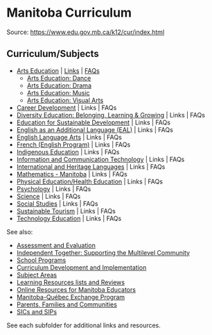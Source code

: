 # Manitoba Curriculum

Source: <https://www.edu.gov.mb.ca/k12/cur/index.html>

## Curriculum/Subjects

* [Arts Education](https://www.edu.gov.mb.ca/k12/cur/arts/index.html) | [Links](https://www.edu.gov.mb.ca/k12/cur/arts/links.html) | [FAQs](https://www.edu.gov.mb.ca/k12/cur/arts/faq_9-12.html)
  * [Arts Education: Dance](https://www.edu.gov.mb.ca/k12/cur/arts/dance/index.html)
  * [Arts Education: Drama](https://www.edu.gov.mb.ca/k12/cur/arts/drama/index.html)
  * [Arts Education: Music](https://www.edu.gov.mb.ca/k12/cur/arts/music/index.html)
  * [Arts Education: Visual Arts](https://www.edu.gov.mb.ca/k12/cur/arts/visual/index.html)
* [Career Development](https://www.edu.gov.mb.ca/k12/cur/cardev/index.html) | Links | FAQs
* [Diversity Education: Belonging, Learning &amp; Growing](https://www.edu.gov.mb.ca/k12/diversity/index.html) | Links | FAQs
* [Education for Sustainable Development](https://www.edu.gov.mb.ca/k12/esd/index.html) | Links | FAQs
* [English as an Additional Language (EAL)](https://www.edu.gov.mb.ca/k12/cur/eal/index.html) | Links | FAQs
* [English Language Arts](https://www.edu.gov.mb.ca/k12/cur/ela/index.html) | Links | FAQs
* [French (English Program)](https://www.edu.gov.mb.ca/k12/cur/french/index.html) | Links | FAQs
* [Indigenous Education](https://www.edu.gov.mb.ca/k12/abedu/index.html) | Links | FAQs
* [Information and Communication Technology](https://www.edu.gov.mb.ca/k12/tech/index.html) | Links | FAQs
* [International and Heritage Languages](https://www.edu.gov.mb.ca/k12/cur/languages/index.html) | Links | FAQs
* [Mathematics - Manitoba](https://www.edu.gov.mb.ca/k12/cur/math/index.html) | Links | FAQs
* [Physical Education/Health Education](https://www.edu.gov.mb.ca/k12/cur/physhlth/index.html) | Links | FAQs
* [Psychology](https://www.edu.gov.mb.ca/k12/cur/psych/index.html) | Links | FAQs
* [Science](https://www.edu.gov.mb.ca/k12/cur/science/index.html) | Links | FAQs
* [Social Studies](https://www.edu.gov.mb.ca/k12/cur/socstud/index.html) | Links | FAQs
* [Sustainable Tourism](https://www.edu.gov.mb.ca/k12/cur/tourism/index.html) | Links | FAQs
* [Technology Education](https://www.edu.gov.mb.ca/k12/cur/teched/index.html) | Links | FAQs

See also:

* [Assessment and Evaluation](https://www.edu.gov.mb.ca/k12/assess/index.html)
* [Independent Together: Supporting the Multilevel Community](https://www.edu.gov.mb.ca/k12/docs/support/multilevel/index.html)
* [School Programs](https://www.edu.gov.mb.ca/k12/cur/programs.html)
* [Curriculum Development and Implementation](https://www.edu.gov.mb.ca/k12/cur/dev_implem.html)
* [Subject Areas](https://www.edu.gov.mb.ca/k12/cur/subjects.html)
* [Learning Resources lists and Reviews](https://www.edu.gov.mb.ca/k12/learnres/index.html)
* [Online Resources for Manitoba Educators](https://www.edu.gov.mb.ca/k12/mel/index.html)
* [Manitoba-Qu&eacute;bec Exchange Program](https://www.edu.gov.mb.ca/k12/students/sep.html)
* [Parents, Families and Communities](https://www.edu.gov.mb.ca/k12/parents/index.html)
* [SICs and SIPs](https://www.edu.gov.mb.ca/k12/policy/sics_sips.html)

See each subfolder for additional links and resources.
